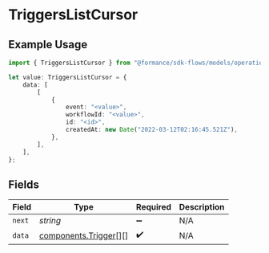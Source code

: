 # TriggersListCursor

## Example Usage

```typescript
import { TriggersListCursor } from "@formance/sdk-flows/models/operations";

let value: TriggersListCursor = {
    data: [
        [
            {
                event: "<value>",
                workflowId: "<value>",
                id: "<id>",
                createdAt: new Date("2022-03-12T02:16:45.521Z"),
            },
        ],
    ],
};
```

## Fields

| Field                                                        | Type                                                         | Required                                                     | Description                                                  |
| ------------------------------------------------------------ | ------------------------------------------------------------ | ------------------------------------------------------------ | ------------------------------------------------------------ |
| `next`                                                       | *string*                                                     | :heavy_minus_sign:                                           | N/A                                                          |
| `data`                                                       | [components.Trigger](../../models/components/trigger.md)[][] | :heavy_check_mark:                                           | N/A                                                          |